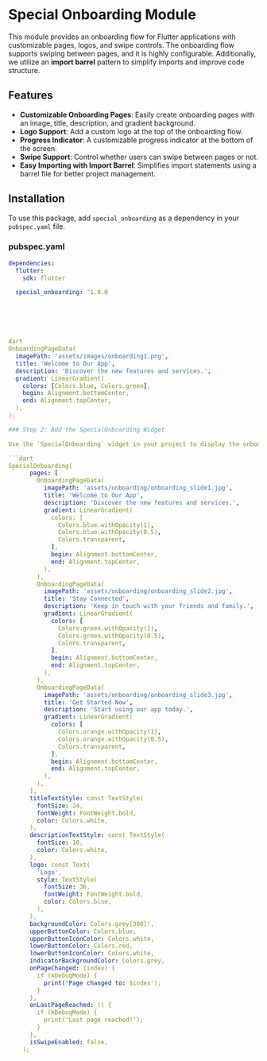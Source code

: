 # Special Onboarding Module

This module provides an onboarding flow for Flutter applications with customizable pages, logos, and swipe controls. The onboarding flow supports swiping between pages, and it is highly configurable. Additionally, we utilize an **import barrel** pattern to simplify imports and improve code structure.

## Features

- **Customizable Onboarding Pages**: Easily create onboarding pages with an image, title, description, and gradient background.
- **Logo Support**: Add a custom logo at the top of the onboarding flow.
- **Progress Indicator**: A customizable progress indicator at the bottom of the screen.
- **Swipe Support**: Control whether users can swipe between pages or not.
- **Easy Importing with Import Barrel**: Simplifies import statements using a barrel file for better project management.

## Installation

To use this package, add `special_onboarding` as a dependency in your `pubspec.yaml` file.
### pubspec.yaml

```yaml
dependencies:
  flutter:
    sdk: flutter

  special_onboarding: ^1.0.0






dart
OnboardingPageData(
  imagePath: 'assets/images/onboarding1.png',
  title: 'Welcome to Our App',
  description: 'Discover the new features and services.',
  gradient: LinearGradient(
    colors: [Colors.blue, Colors.green],
    begin: Alignment.bottomCenter,
    end: Alignment.topCenter,
  ),
);

### Step 2: Add the SpecialOnboarding Widget

Use the `SpecialOnboarding` widget in your project to display the onboarding flow. You can customize the background color, button styles, and more.

```dart
SpecialOnboarding(
      pages: [
        OnboardingPageData(
          imagePath: 'assets/onboarding/onboarding_slide1.jpg',
          title: 'Welcome to Our App',
          description: 'Discover the new features and services.',
          gradient: LinearGradient(
            colors: [
              Colors.blue.withOpacity(1),
              Colors.blue.withOpacity(0.5),
              Colors.transparent,
            ],
            begin: Alignment.bottomCenter,
            end: Alignment.topCenter,
          ),
        ),
        OnboardingPageData(
          imagePath: 'assets/onboarding/onboarding_slide2.jpg',
          title: 'Stay Connected',
          description: 'Keep in touch with your friends and family.',
          gradient: LinearGradient(
            colors: [
              Colors.green.withOpacity(1),
              Colors.green.withOpacity(0.5),
              Colors.transparent,
            ],
            begin: Alignment.bottomCenter,
            end: Alignment.topCenter,
          ),
        ),
        OnboardingPageData(
          imagePath: 'assets/onboarding/onboarding_slide3.jpg',
          title: 'Get Started Now',
          description: 'Start using our app today.',
          gradient: LinearGradient(
            colors: [
              Colors.orange.withOpacity(1),
              Colors.orange.withOpacity(0.5),
              Colors.transparent,
            ],
            begin: Alignment.bottomCenter,
            end: Alignment.topCenter,
          ),
        ),
      ],
      titleTextStyle: const TextStyle(
        fontSize: 24,
        fontWeight: FontWeight.bold,
        color: Colors.white,
      ),
      descriptionTextStyle: const TextStyle(
        fontSize: 16,
        color: Colors.white,
      ),
      logo: const Text(
        'Logo',
        style: TextStyle(
          fontSize: 36,
          fontWeight: FontWeight.bold,
          color: Colors.blue,
        ),
      ),
      backgroundColor: Colors.grey[300]!,
      upperButtonColor: Colors.blue,
      upperButtonIconColor: Colors.white,
      lowerButtonColor: Colors.red,
      lowerButtonIconColor: Colors.white,
      indicatorBackgroundColor: Colors.grey,
      onPageChanged: (index) {
        if (kDebugMode) {
          print('Page changed to: $index');
        }
      },
      onLastPageReached: () {
        if (kDebugMode) {
          print('Last page reached!');
        }
      },
      isSwipeEnabled: false,
    );

